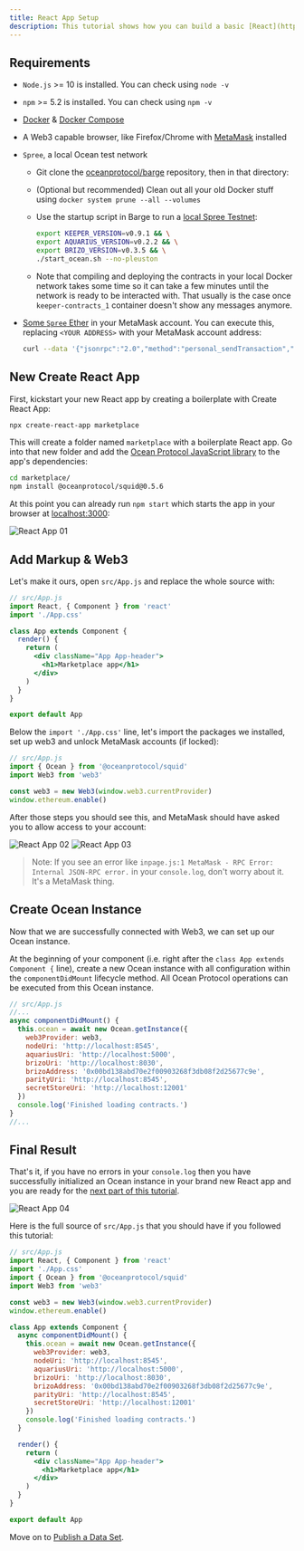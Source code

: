 ```yaml
---
title: React App Setup
description: This tutorial shows how you can build a basic [React](https://reactjs.org/) app with [Create React App](https://github.com/facebook/create-react-app) that uses the squid-js JavaScript package to publish a data set, get a data set, and more.
---
```


## Requirements

- `Node.js` >= 10 is installed. You can check using `node -v`
- `npm` >= 5.2 is installed. You can check using `npm -v`
- [Docker](https://www.docker.com/products/docker-desktop) & [Docker Compose](https://docs.docker.com/compose/install/)
- A Web3 capable browser, like Firefox/Chrome with [MetaMask](https://metamask.io) installed
- `Spree`, a local Ocean test network

  - Git clone the [oceanprotocol/barge](https://github.com/oceanprotocol/barge) repository, then in that directory:
  - (Optional but recommended) Clean out all your old Docker stuff using `docker system prune --all --volumes`
  - Use the startup script in Barge to run a [local Spree Testnet](https://docs.oceanprotocol.com/concepts/testnets/#a-spree-testnet-for-local-development):

    ```bash
    export KEEPER_VERSION=v0.9.1 && \
    export AQUARIUS_VERSION=v0.2.2 && \
    export BRIZO_VERSION=v0.3.5 && \
    ./start_ocean.sh --no-pleuston
    ```

  - Note that compiling and deploying the contracts in your local Docker network takes some time so it can take a few minutes until the network is ready to be interacted with. That usually is the case once `keeper-contracts_1` container doesn't show any messages anymore.

- [Some `Spree` Ether](/tutorials/get-ether-and-ocean-tokens/#get-ether-for-a-local-spree-testnet) in your MetaMask account. You can execute this, replacing `<YOUR ADDRESS>` with your MetaMask account address:

  ```bash
  curl --data '{"jsonrpc":"2.0","method":"personal_sendTransaction","params":[{"from":"0x00Bd138aBD70e2F00903268F3Db08f2D25677C9e","to":"<YOUR ADDRESS>","value":"0x7FFFFFFFFFFFFFFFFFF"}, "node0"],"id":0}' -H "Content-Type: application/json" -X POST localhost:8545
  ```

## New Create React App

First, kickstart your new React app by creating a boilerplate with Create React App:

```bash
npx create-react-app marketplace
```

This will create a folder named `marketplace` with a boilerplate React app. Go into that new folder and add the [Ocean Protocol JavaScript library](https://github.com/oceanprotocol/squid-js) to the app's dependencies:

```bash
cd marketplace/
npm install @oceanprotocol/squid@0.5.6
```

At this point you can already run `npm start` which starts the app in your browser at [localhost:3000](http://localhost:3000):

![React App 01](images/react-app-01.png)

## Add Markup & Web3

Let's make it ours, open `src/App.js` and replace the whole source with:

```jsx
// src/App.js
import React, { Component } from 'react'
import './App.css'

class App extends Component {
  render() {
    return (
      <div className="App App-header">
        <h1>Marketplace app</h1>
      </div>
    )
  }
}

export default App
```

Below the `import './App.css'` line, let's import the packages we installed, set up web3 and unlock MetaMask accounts (if locked):

```js
// src/App.js
import { Ocean } from '@oceanprotocol/squid'
import Web3 from 'web3'

const web3 = new Web3(window.web3.currentProvider)
window.ethereum.enable()
```

After those steps you should see this, and MetaMask should have asked you to allow access to your account:

![React App 02](images/react-app-02.png)
![React App 03](images/react-app-03.png)

> Note: If you see an error like `inpage.js:1 MetaMask - RPC Error: Internal JSON-RPC error.` in your `console.log`, don't worry about it. It's a MetaMask thing.

## Create Ocean Instance

Now that we are successfully connected with Web3, we can set up our Ocean instance.

At the beginning of your component (i.e. right after the `class App extends Component {` line), create a new Ocean instance with all configuration within the `componentDidMount` lifecycle method. All Ocean Protocol operations can be executed from this Ocean instance.

```js
// src/App.js
//...
async componentDidMount() {
  this.ocean = await new Ocean.getInstance({
    web3Provider: web3,
    nodeUri: 'http://localhost:8545',
    aquariusUri: 'http://localhost:5000',
    brizoUri: 'http://localhost:8030',
    brizoAddress: '0x00bd138abd70e2f00903268f3db08f2d25677c9e',
    parityUri: 'http://localhost:8545',
    secretStoreUri: 'http://localhost:12001'
  })
  console.log('Finished loading contracts.')
}
//...
```

## Final Result

That's it, if you have no errors in your `console.log` then you have successfully initialized an Ocean instance in your brand new React app and you are ready for the [next part of this tutorial](/tutorials/react-publish-data-set/).

![React App 04](images/react-app-04.png)

Here is the full source of `src/App.js` that you should have if you followed this tutorial:

```jsx
// src/App.js
import React, { Component } from 'react'
import './App.css'
import { Ocean } from '@oceanprotocol/squid'
import Web3 from 'web3'

const web3 = new Web3(window.web3.currentProvider)
window.ethereum.enable()

class App extends Component {
  async componentDidMount() {
    this.ocean = await new Ocean.getInstance({
      web3Provider: web3,
      nodeUri: 'http://localhost:8545',
      aquariusUri: 'http://localhost:5000',
      brizoUri: 'http://localhost:8030',
      brizoAddress: '0x00bd138abd70e2f00903268f3db08f2d25677c9e',
      parityUri: 'http://localhost:8545',
      secretStoreUri: 'http://localhost:12001'
    })
    console.log('Finished loading contracts.')
  }

  render() {
    return (
      <div className="App App-header">
        <h1>Marketplace app</h1>
      </div>
    )
  }
}

export default App
```

Move on to [Publish a Data Set](/tutorials/react-publish-data-set/).

